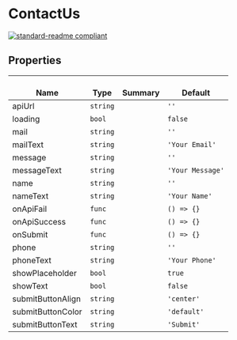 # ContactUs
  [![standard-readme compliant](https://img.shields.io/badge/standard--readme-OK-green.svg?style=flat-square)](https://github.com/RichardLitt/standard-readme)
  

  ## Properties
  | </br>Name | </br>Type | </br>Summary | </br>Default | 
| ---- | ---- | ---- | ---- |
| apiUrl | `string` |  | `''` |
| loading | `bool` |  | `false` |
| mail | `string` |  | `''` |
| mailText | `string` |  | `'Your Email'` |
| message | `string` |  | `''` |
| messageText | `string` |  | `'Your Message'` |
| name | `string` |  | `''` |
| nameText | `string` |  | `'Your Name'` |
| onApiFail | `func` |  | `() => {}` |
| onApiSuccess | `func` |  | `() => {}` |
| onSubmit | `func` |  | `() => {}` |
| phone | `string` |  | `''` |
| phoneText | `string` |  | `'Your Phone'` |
| showPlaceholder | `bool` |  | `true` |
| showText | `bool` |  | `false` |
| submitButtonAlign | `string` |  | `'center'` |
| submitButtonColor | `string` |  | `'default'` |
| submitButtonText | `string` |  | `'Submit'` |